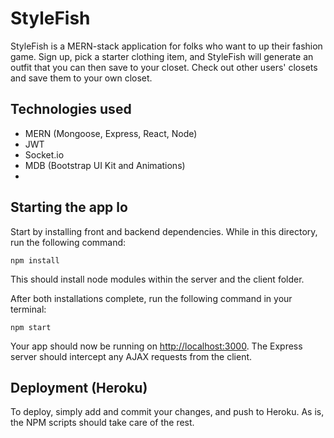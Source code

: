 # StyleFish

StyleFish is a MERN-stack application for folks who want to up their fashion game. Sign up, pick a starter clothing item, and StyleFish will generate an outfit that you can then save to your closet. Check out other users' closets and save them to your own closet.

## Technologies used

- MERN (Mongoose, Express, React, Node)
- JWT
- Socket.io
- MDB (Bootstrap UI Kit and Animations)
-

## Starting the app lo

Start by installing front and backend dependencies. While in this directory, run the following command:

```
npm install
```

This should install node modules within the server and the client folder.

After both installations complete, run the following command in your terminal:

```
npm start
```

Your app should now be running on <http://localhost:3000>. The Express server should intercept any AJAX requests from the client.

## Deployment (Heroku)

To deploy, simply add and commit your changes, and push to Heroku. As is, the NPM scripts should take care of the rest.
